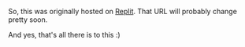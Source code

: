 So, this was originally hosted on [Replit](https://14.bihday.repl.co/). That URL will probably change pretty soon.

And yes, that's all there is to this :)
